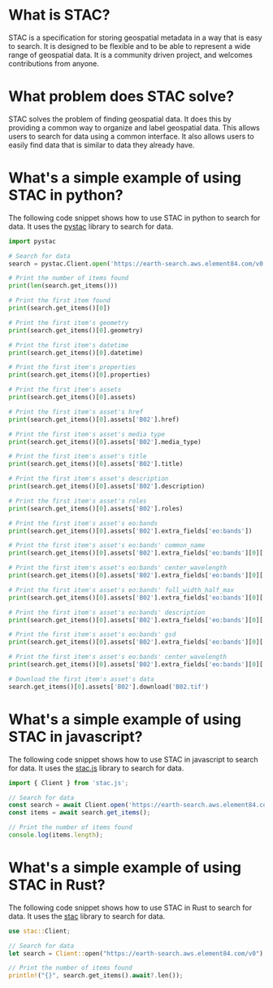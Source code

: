 # What is STAC?

STAC is a specification for storing geospatial metadata in a way that is easy to search. It is designed to be flexible and to be able to represent a wide range of geospatial data. It is a community driven project, and welcomes contributions from anyone.

# What problem does STAC solve?

STAC solves the problem of finding geospatial data. It does this by providing a common way to organize and label geospatial data. This allows users to search for data using a common interface. It also allows users to easily find data that is similar to data they already have.

# What's a simple example of using STAC in python?

The following code snippet shows how to use STAC in python to search for data. It uses the [pystac]() library to search for data.

```python
import pystac

# Search for data
search = pystac.Client.open('https://earth-search.aws.element84.com/v0').search(collections=['sentinel-s2-l2a-cogs'], bbox=[-122.6, 37.7, -122.4, 37.8], datetime='2020-01-01/2020-01-02')

# Print the number of items found
print(len(search.get_items()))

# Print the first item found
print(search.get_items()[0])

# Print the first item's geometry
print(search.get_items()[0].geometry)

# Print the first item's datetime
print(search.get_items()[0].datetime)

# Print the first item's properties
print(search.get_items()[0].properties)

# Print the first item's assets
print(search.get_items()[0].assets)

# Print the first item's asset's href
print(search.get_items()[0].assets['B02'].href)

# Print the first item's asset's media type
print(search.get_items()[0].assets['B02'].media_type)

# Print the first item's asset's title
print(search.get_items()[0].assets['B02'].title)

# Print the first item's asset's description
print(search.get_items()[0].assets['B02'].description)

# Print the first item's asset's roles
print(search.get_items()[0].assets['B02'].roles)

# Print the first item's asset's eo:bands
print(search.get_items()[0].assets['B02'].extra_fields['eo:bands'])

# Print the first item's asset's eo:bands' common_name
print(search.get_items()[0].assets['B02'].extra_fields['eo:bands'][0]['common_name'])

# Print the first item's asset's eo:bands' center_wavelength
print(search.get_items()[0].assets['B02'].extra_fields['eo:bands'][0]['center_wavelength'])

# Print the first item's asset's eo:bands' full_width_half_max
print(search.get_items()[0].assets['B02'].extra_fields['eo:bands'][0]['full_width_half_max'])

# Print the first item's asset's eo:bands' description
print(search.get_items()[0].assets['B02'].extra_fields['eo:bands'][0]['description'])

# Print the first item's asset's eo:bands' gsd
print(search.get_items()[0].assets['B02'].extra_fields['eo:bands'][0]['gsd'])

# Print the first item's asset's eo:bands' center_wavelength
print(search.get_items()[0].assets['B02'].extra_fields['eo:bands'][0]['center_wavelength'])

# Download the first item's asset's data
search.get_items()[0].assets['B02'].download('B02.tif')
```

# What's a simple example of using STAC in javascript?

The following code snippet shows how to use STAC in javascript to search for data. It uses the [stac.js]() library to search for data.

```javascript
import { Client } from 'stac.js';

// Search for data
const search = await Client.open('https://earth-search.aws.element84.com/v0').search({collections: ['sentinel-s2-l2a-cogs'], bbox: [-122.6, 37.7, -122.4, 37.8], datetime: '2020-01-01/2020-01-02'});
const items = await search.get_items();

// Print the number of items found
console.log(items.length);
```

# What's a simple example of using STAC in Rust?

The following code snippet shows how to use STAC in Rust to search for data. It uses the [stac]() library to search for data.

```rust
use stac::Client;

// Search for data
let search = Client::open("https://earth-search.aws.element84.com/v0").search(&["sentinel-s2-l2a-cogs"], &[-122.6, 37.7, -122.4, 37.8], "2020-01-01/2020-01-02").await?;

// Print the number of items found
println!("{}", search.get_items().await?.len());
```
